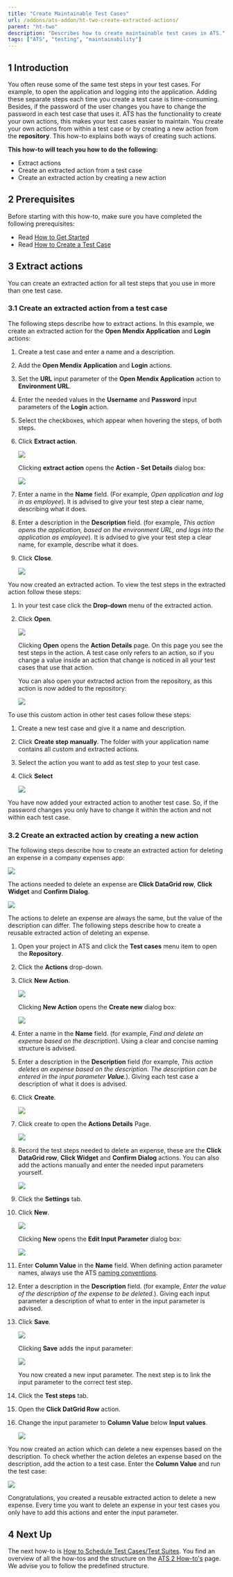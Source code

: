 ```yaml
---
title: "Create Maintainable Test Cases"
url: /addons/ats-addon/ht-two-create-extracted-actions/
parent: "ht-two"
description: "Describes how to create maintainable test cases in ATS."
tags: ["ATS", "testing", "maintainability"]
---
```


## 1 Introduction

You often reuse some of the same test steps in your test cases. For example, to open the application and logging into the application. Adding these separate steps each time you create a test case is time-consuming. Besides, if the password of the user changes you have to change the password in each test case that uses it. ATS has the functionality to create your own actions, this makes your test cases easier to maintain. You create your own actions from within a test case or by creating a new action from the **repository**. This how-to explains both ways of creating such actions.

**This how-to will teach you how to do the following:**

* Extract actions
* Create an extracted action from a test case
* Create an extracted action by creating a new action

## 2 Prerequisites

Before starting with this how-to, make sure you have completed the following prerequisites:

* Read [How to Get Started](/addons/ats-addon/ht-two-getting-started/)
* Read [How to Create a Test Case](/addons/ats-addon/ht-two-create-a-test-case/)

## 3 Extract actions

You can create an extracted action for all test steps that you use in more than one test case.

### 3.1 Create an extracted action from a test case 

The following steps describe how to extract actions. In this example, we create an extracted action for the **Open Mendix Application** and **Login** actions:

1. Create a test case and enter a name and a description.
2. Add the **Open Mendix Application** and **Login** actions.
3. Set the **URL** input parameter of the **Open Mendix Application** action to **Environment URL**.
4. Enter the needed values in the **Username** and **Password** input parameters of the **Login** action. 
5. Select the checkboxes, which appear when hovering the steps, of both steps.
6.  Click **Extract action**.

	![](/attachments/addons/ats-addon//ht/ht-two/ht-two-create-extracted-actions/extract-actions.png)

	Clicking **extract action** opens the **Action - Set Details** dialog box:

	![](/attachments/addons/ats-addon//ht/ht-two/ht-two-create-extracted-actions/action-set-details.png)

7. Enter a name in the **Name** field. (For example, *Open application and log in as employee*). It is advised to give your test step a clear name, describing what it does.
8. Enter a description in the **Description** field. (for example, *This action opens the application, based on the environment URL, and logs into the application as employee*). It is advised to give your test step a clear name, for example, describe what it does.
9.  Click **Close**.

	![](/attachments/addons/ats-addon//ht/ht-two/ht-two-create-extracted-actions/close-extracted-action.png)

You now created an extracted action. To view the test steps in the extracted action follow these steps:

1. In your test case click the **Drop-down** menu of the extracted action.
2.  Click **Open**.

	![](/attachments/addons/ats-addon//ht/ht-two/ht-two-create-extracted-actions/click-open.png)

	Clicking **Open** opens the **Action Details** page. On this page you see the test steps in the action. A test case only refers to an action, so if you change a value inside an action that change is noticed in all your test cases that use that action.

	You can also open your extracted action from the repository, as this action is now added to the repository:
	
	![](/attachments/addons/ats-addon//ht/ht-two/ht-two-create-extracted-actions/open-app-and-login-action.png)

To use this custom action in other test cases follow these steps:

1. Create a new test case and give it a name and description.
2. Click **Create step manually**. The folder with your application name contains all custom and extracted actions.
3. Select the action you want to add as test step to your test case.
4.  Click **Select**

	![](/attachments/addons/ats-addon//ht/ht-two/ht-two-create-extracted-actions/add-extracted-action.png)

 You have now added your extracted action to another test case. So, if the password changes you only have to change it within the action and not within each test case. 

### 3.2 Create an extracted action by creating a new action 

The following steps describe how to create an extracted action for deleting an expense in a company expenses app:

![](/attachments/addons/ats-addon//ht/ht-two/ht-two-create-extracted-actions/Deleting_an_expense.png)

The actions needed to delete an expense are **Click DataGrid row**, **Click Widget** and **Confirm Dialog**. 

![](/attachments/addons/ats-addon//ht/ht-two/ht-two-create-extracted-actions/test-steps-delete-expense.png)

The actions to delete an expense are always the same, but the value of the description can differ. The following steps describe how to create a reusable extracted action of deleting an expense.

1. Open your project in ATS and click the **Test cases** menu item to open the **Repository**.
2. Click the **Actions** drop-down.
3.  Click **New Action**.

	![](/attachments/addons/ats-addon//ht/ht-two/ht-two-create-extracted-actions/create-new-action.png)

	Clicking **New Action** opens the **Create new** dialog box:

	![](/attachments/addons/ats-addon//ht/ht-two/ht-two-create-extracted-actions/create-new.png)

4. Enter a name in the **Name** field. (for example, *Find and delete an expense based on the description*). Using a clear and concise naming structure is advised.    
5. Enter a description in the **Description** field (for example, *This action deletes an expense based on the description. The description can be entered in the input parameter **Value**.*). Giving each test case a description of what it does is advised.
6.  Click **Create**.

	![](/attachments/addons/ats-addon//ht/ht-two/ht-two-create-extracted-actions/click-create-of-action.png)

7.  Click create to open the **Actions Details** Page.

	![](/attachments/addons/ats-addon//ht/ht-two/ht-two-create-extracted-actions/action-details-page.png)

8.  Record the test steps needed to delete an expense, these are the **Click DataGrid row**, **Click Widget** and **Confirm Dialog** actions. You can also add the actions manually and enter the needed input parameters yourself.

	![](/attachments/addons/ats-addon//ht/ht-two/ht-two-create-extracted-actions/added-steps.png)

9. Click the **Settings** tab.
10. Click **New**.

	![](/attachments/addons/ats-addon//ht/ht-two/ht-two-create-extracted-actions/create-new-input-parameter.png)

	Clicking **New** opens the **Edit Input Parameter** dialog box:

	![](/attachments/addons/ats-addon//ht/ht-two/ht-two-create-extracted-actions/edit-input-parameter-dialog.png)

11. Enter **Column Value** in the **Name** field. When defining action parameter names, always use the ATS [naming conventions](/addons/ats-addon/rg-one-best-practices/).
12. Enter a description in the **Description** field. (for example, *Enter the value of the description of the expense to be deleted.*). Giving each input parameter a description of what to enter in the input parameter is advised.
13. Click **Save**.

	![](/attachments/addons/ats-addon//ht/ht-two/ht-two-create-extracted-actions/save-input-parameter.png)

	Clicking **Save** adds the input parameter:

	![](/attachments/addons/ats-addon//ht/ht-two/ht-two-create-extracted-actions/added-input-parameter.png)

	You now created a new input parameter. The next step is to link the input parameter to the correct test step. 

14. Click the **Test steps** tab.
15. Open the **Click DatGrid Row** action.
16. Change the input parameter to **Column Value** below **Input values**.

	![](/attachments/addons/ats-addon//ht/ht-two/ht-two-create-extracted-actions/change-input-parameter.png)

You now created an action which can delete a new expenses based on the description. To check whether the action deletes an expense based on the description, add the action to a test case. Enter the **Column Value** and run the test case:

![](/attachments/addons/ats-addon//ht/ht-two/ht-two-create-extracted-actions/enter-input-and-run.png)

Congratulations, you created a reusable extracted action to delete a new expense. Every time you want to delete an expense in your test cases you only have to add this actions and enter the input parameter. 

## 4 Next Up

The next how-to is [How to Schedule Test Cases/Test Suites](/addons/ats-addon/ht-two-schedule-testcase-testsuite/). You find an overview of all the how-tos and the structure on the [ATS 2 How-to's](/addons/ats-addon/ht-two/) page. We advise you to follow the predefined structure.
